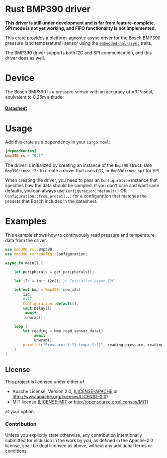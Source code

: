 # Rust BMP390 driver

**This driver is still under development and is far from feature-complete. SPI mode is not yet working, and FIFO functionality is not implemented.**

This crate provides a platform-agnostic async driver for the Bosch BMP390 pressure (and temperature!) sensor using the [`embedded-hal-async`](https://github.com/rust-embedded/embedded-hal) traits.

The BMP390 driver supports both I2C and SPI communication, and this driver does as well.

# Device
The Bosch BMP390 is a pressure sensor with an accuracy of ±3 Pascal, equivalent to 0.25m altitude.

#### [Datasheet](https://www.bosch-sensortec.com/media/boschsensortec/downloads/datasheets/bst-bmp390-ds002.pdf)

# Usage

Add this crate as a dependency in your `Cargo.toml`:

```toml
[dependencies]
bmp390-rs = "0.1"
```

The driver is initialized by creating an instance of the `Bmp390` struct. Use `Bmp390::new_i2c` to create a driver that uses I2C, or `Bmp390::new_spi` for SPI.

When creating the driver, you need to pass an `Configuration` instance that specifies how the data should be sampled. If you don't care and want sane defaults, you can always use
`Configuration::default()` OR `Configuration::from_preset(..)` for a configuration that matches the presets that Bosch includes in the datasheet.
# Examples
This example shows how to continuously read pressure and temperature data from the driver.
```rust
use bmp390_rs::Bmp390;
use bmp390_rs::config::Configuration;

async fn main() {

    let peripherals = get_peripherals();

    let i2c = init_i2c(); // Initialize async I2C

    let mut bmp = Bmp390::new_i2c(
        i2c,
        0x77,
        Configuration::default(),
        &mut Delay{})
        .await
        .unwrap();

    loop {
        let reading = bmp.read_sensor_data()
            .await
            .unwrap();
        println!("Pressure: {:?} temp: {:?}", reading.pressure, reading.temperature);
    }
}
```

## License

This project is licensed under either of

 * Apache License, Version 2.0, ([LICENSE-APACHE](LICENSE-APACHE) or http://www.apache.org/licenses/LICENSE-2.0)
 * MIT license ([LICENSE-MIT](LICENSE-MIT) or http://opensource.org/licenses/MIT)

at your option.

### Contribution

Unless you explicitly state otherwise, any contribution intentionally
submitted for inclusion in the work by you, as defined in the Apache-2.0
license, shall be dual licensed as above, without any additional terms or
conditions.
